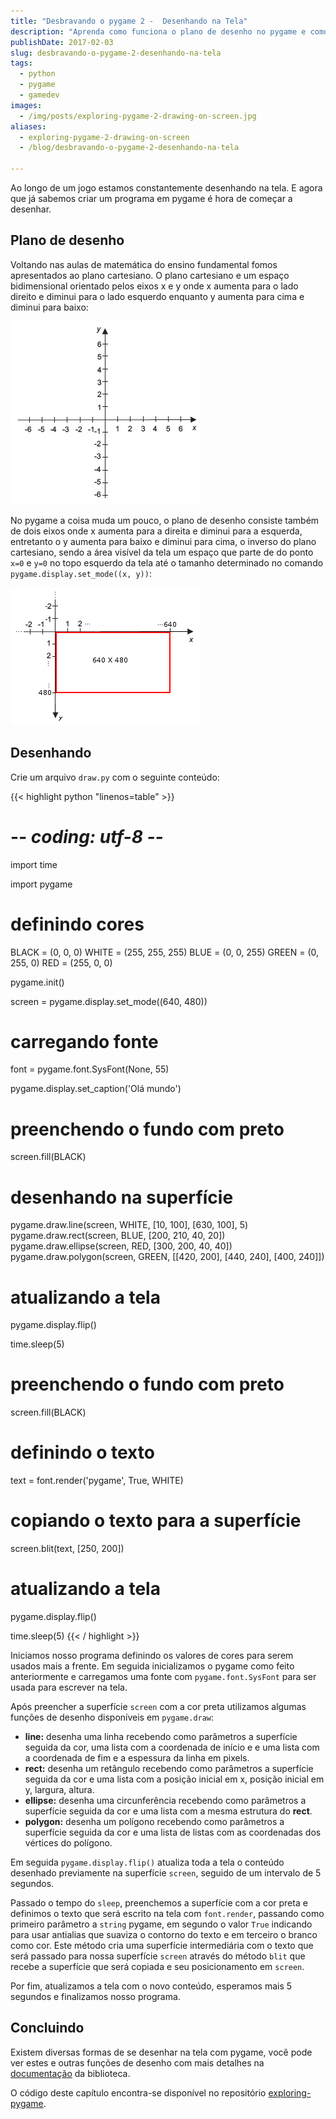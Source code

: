 ```yaml
---
title: "Desbravando o pygame 2 -  Desenhando na Tela"
description: "Aprenda como funciona o plano de desenho no pygame e como desenhar na tela"
publishDate: 2017-02-03
slug: desbravando-o-pygame-2-desenhando-na-tela
tags:
  - python
  - pygame
  - gamedev
images:
  - /img/posts/exploring-pygame-2-drawing-on-screen.jpg
aliases:
  - exploring-pygame-2-drawing-on-screen
  - /blog/desbravando-o-pygame-2-desenhando-na-tela

---
```


Ao longo de um jogo estamos constantemente desenhando na tela. E agora que já sabemos criar um programa em pygame é hora de começar a desenhar.

## Plano de desenho

Voltando nas aulas de matemática do ensino fundamental fomos apresentados ao plano cartesiano. O plano cartesiano e um espaço bidimensional orientado pelos eixos x e y onde x aumenta para o lado direito e diminui para o lado esquerdo enquanto y aumenta para cima e diminui para baixo:

![plano cartesiano](assets/cartesian-axis.jpg)

No pygame a coisa muda um pouco, o plano de desenho consiste também de dois eixos onde x aumenta para a direita  e diminui para a esquerda, entretanto o y aumenta para baixo e diminui para cima, o inverso do plano cartesiano, sendo a área visível da tela um espaço que parte de do ponto `x=0` e `y=0` no topo esquerdo da tela até o tamanho determinado no comando `pygame.display.set_mode((x, y))`:

![plano de desenho](assets/drawing-axis.jpg)

## Desenhando

Crie um arquivo `draw.py` com o seguinte conteúdo:

{{< highlight python "linenos=table" >}}
# -*- coding: utf-8 -*-

import time

import pygame

# definindo cores
BLACK = (0, 0, 0)
WHITE = (255, 255, 255)
BLUE = (0, 0, 255)
GREEN = (0, 255, 0)
RED = (255, 0, 0)

pygame.init()

screen = pygame.display.set_mode((640, 480))
# carregando fonte
font = pygame.font.SysFont(None, 55)

pygame.display.set_caption('Olá mundo')

# preenchendo o fundo com preto
screen.fill(BLACK)

# desenhando na superfície
pygame.draw.line(screen, WHITE, [10, 100], [630, 100], 5)
pygame.draw.rect(screen, BLUE, [200, 210, 40, 20])
pygame.draw.ellipse(screen, RED, [300, 200, 40, 40])
pygame.draw.polygon(screen, GREEN, [[420, 200], [440, 240], [400, 240]])

# atualizando a tela
pygame.display.flip()

time.sleep(5)

# preenchendo o fundo com preto
screen.fill(BLACK)

# definindo o texto
text = font.render('pygame', True, WHITE)
# copiando o texto para a superfície
screen.blit(text, [250, 200])

# atualizando a tela
pygame.display.flip()

time.sleep(5)
{{< / highlight >}}

Iniciamos nosso programa definindo os valores de cores para serem usados mais a frente. Em seguida inicializamos o pygame como feito anteriormente e carregamos uma fonte com `pygame.font.SysFont` para ser usada para escrever na tela.

Após preencher a superfície `screen` com a cor preta utilizamos algumas funções de desenho disponíveis em `pygame.draw`:

- **line:** desenha uma linha recebendo como parâmetros a superfície seguida da cor, uma lista com a coordenada de início e e uma lista com a coordenada de fim e a espessura da linha em pixels.
- **rect:** desenha um retângulo recebendo como parâmetros a superfície seguida da cor e uma lista com a posição inicial em x, posição inicial em y, largura, altura.
- **ellipse:** desenha uma circunferência recebendo como parâmetros a superfície seguida da cor e uma lista com a mesma estrutura do **rect**.
- **polygon:** desenha um polígono recebendo como parâmetros a superfície seguida da cor e uma lista de listas com as coordenadas dos vértices do polígono.

Em seguida `pygame.display.flip()` atualiza toda a tela o conteúdo desenhado previamente na superfície `screen`, seguido de um intervalo de 5 segundos.

Passado o tempo do `sleep`, preenchemos a superfície com a cor preta e definimos o texto que será escrito na tela com `font.render`, passando como primeiro parâmetro a `string` pygame, em segundo o valor `True` indicando para usar antialias que suaviza o contorno do texto e em terceiro o branco como cor. Este método cria uma superfície intermediária com o texto que será passado para nossa superfície `screen` através do método `blit` que recebe a superfície que será copiada e seu posicionamento em `screen`.

Por fim, atualizamos a tela com o novo conteúdo, esperamos mais 5 segundos e finalizamos nosso programa.

## Concluindo

Existem diversas formas de se desenhar na tela com pygame, você pode ver estes e outras funções de desenho com mais detalhes na [documentação](https://www.pygame.org/docs/ref/draw.html) da biblioteca.

O código deste capítulo encontra-se disponível no repositório [exploring-pygame](https://github.com/humrochagf/exploring-pygame/tree/master/02-drawing).
